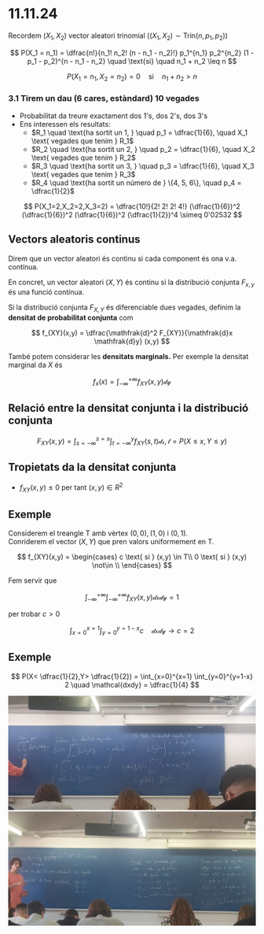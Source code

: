 # 11.11.24

Recordem $(X_1, X_2)$ vector aleatori trinomial $((X_1, X_2) \sim \text{Trin}(n, p_1, p_2))$

$$
P(X_1 = n_1) = \dfrac{n!}{n_1! n_2! (n - n_1 - n_2)!} p_1^{n_1} p_2^{n_2} (1 - p_1 - p_2)^{n - n_1 - n_2} \quad \text{si} \quad n_1 + n_2 \leq n
$$

$$
P(X_1 = n_1, X_2 = n_2) = 0 \quad \text{si} \quad n_1 + n_2 > n
$$

### 3.1 Tirem un dau (6 cares, estàndard) 10 vegades

* Probabilitat da treure exactament dos 1's, dos 2's, dos 3's
* Ens interessen els resultats:
    * $R_1 \quad \text{ha sortit un 1, } \quad p_1 = \dfrac{1}{6}, \quad X_1 \text{ vegades que tenim } R_1$
    * $R_2 \quad \text{ha sortit un 2, } \quad p_2 = \dfrac{1}{6}, \quad X_2 \text{ vegades que tenim } R_2$
    * $R_3 \quad \text{ha sortit un 3, } \quad p_3 = \dfrac{1}{6}, \quad X_3 \text{ vegades que tenim } R_3$
    * $R_4 \quad \text{ha sortit un número de } \{4, 5, 6\}, \quad p_4 = \dfrac{1}{2}$

$$
P(X_1=2,X_2=2,X_3=2) = \dfrac{10!}{2! 2! 2! 4!} (\dfrac{1}{6})^2 (\dfrac{1}{6})^2 (\dfrac{1}{6})^2 (\dfrac{1}{2})^4 \simeq 0'02532
$$

## Vectors aleatoris continus

Direm que un vector aleatori és continu si cada component és ona v.a. contínua.

En concret, un vector aleatori $(X,Y)$ és continu si la distribució conjunta $F_{x,y}$ és una funció contínua.

Si la distribució conjunta $F_{X,Y}$ és diferenciable dues vegades, definim la **densitat de probabilitat conjunta** com

$$
f_{XY}(x,y) = \dfrac{\mathfrak{d}^2 F_{XY}}{\mathfrak{d}x \mathfrak{d}y} (x,y)
$$

També potem considerar les **densitats marginals.** Per exemple la densitat marginal da $X$ és

$$
f_x(x) = \int_{- \infty}^{+ \infty} f_{XY}(x,y) \mathcal{dy}
$$

## Relació entre la densitat conjunta i la distribució conjunta

$$
F_{XY}(x,y) = \int_{s=- \infty}^{s= x} \int_{t=- \infty}^{y} f_{XY}(s,t) \mathcal{ds,t} = P(X \leq x, Y \leq y)
$$

## Tropietats da la densitat conjunta

* $f_{XY}(x,y) \leq 0 \text{ per tant } (x,y) \in R^2$

## Exemple

Considerem el treangle T
amb vèrtex $(0,0),(1,0) \text{ i } (0,1)$.<br>
Conriderem el vector $(X,Y)$ que pren valors uniformement en T.

$$
f_{XY}(x,y) =
    \begin{cases}
        c \text{ si } (x,y) \in T\\
        0 \text{ si } (x,y) \not\in \\
    \end{cases}
$$

Fem servir que

$$
\int_{- \infty}^{+ \infty} \int_{- \infty}^{+ \infty} f_{XY}(x,y) \mathcal{dxdy} = 1
$$

per trobar $c > 0$

$$
\int_{x=0}^{x=1} \int_{y=0}^{y=1-x} c \quad \mathcal{dxdy} \rightarrow c=2
$$

## Exemple

$$
P(X< \dfrac{1}{2},Y> \dfrac{1}{2}) = \int_{x=0}^{x=1} \int_{y=0}^{y=1-x} 2 \quad \mathcal{dxdy} = \dfrac{1}{4}
$$

![foto1](foto1.jpeg)
![foto2](foto2.jpeg)

